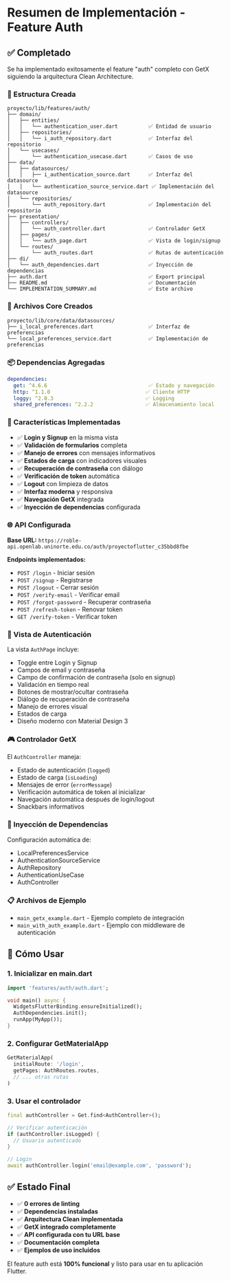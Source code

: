 # Resumen de Implementación - Feature Auth

## ✅ Completado

Se ha implementado exitosamente el feature "auth" completo con GetX siguiendo la arquitectura Clean Architecture.

### 📁 Estructura Creada

```
proyecto/lib/features/auth/
├── domain/
│   ├── entities/
│   │   └── authentication_user.dart          ✅ Entidad de usuario
│   ├── repositories/
│   │   └── i_auth_repository.dart            ✅ Interfaz del repositorio
│   └── usecases/
│       └── authentication_usecase.dart       ✅ Casos de uso
├── data/
│   ├── datasources/
│   │   ├── i_authentication_source.dart      ✅ Interfaz del datasource
│   │   └── authentication_source_service.dart ✅ Implementación del datasource
│   └── repositories/
│       └── auth_repository.dart              ✅ Implementación del repositorio
├── presentation/
│   ├── controllers/
│   │   └── auth_controller.dart              ✅ Controlador GetX
│   ├── pages/
│   │   └── auth_page.dart                    ✅ Vista de login/signup
│   └── routes/
│       └── auth_routes.dart                  ✅ Rutas de autenticación
├── di/
│   └── auth_dependencies.dart                ✅ Inyección de dependencias
├── auth.dart                                 ✅ Export principal
├── README.md                                 ✅ Documentación
└── IMPLEMENTATION_SUMMARY.md                 ✅ Este archivo
```

### 🔧 Archivos Core Creados

```
proyecto/lib/core/data/datasources/
├── i_local_preferences.dart                  ✅ Interfaz de preferencias
└── local_preferences_service.dart            ✅ Implementación de preferencias
```

### 📦 Dependencias Agregadas

```yaml
dependencies:
  get: ^4.6.6                                 ✅ Estado y navegación
  http: ^1.1.0                               ✅ Cliente HTTP
  loggy: ^2.0.3                              ✅ Logging
  shared_preferences: ^2.2.2                 ✅ Almacenamiento local
```

### 🚀 Características Implementadas

- ✅ **Login y Signup** en la misma vista
- ✅ **Validación de formularios** completa
- ✅ **Manejo de errores** con mensajes informativos
- ✅ **Estados de carga** con indicadores visuales
- ✅ **Recuperación de contraseña** con diálogo
- ✅ **Verificación de token** automática
- ✅ **Logout** con limpieza de datos
- ✅ **Interfaz moderna** y responsiva
- ✅ **Navegación GetX** integrada
- ✅ **Inyección de dependencias** configurada

### 🌐 API Configurada

**Base URL:** `https://roble-api.openlab.uninorte.edu.co/auth/proyectoflutter_c35bbd8fbe`

**Endpoints implementados:**
- `POST /login` - Iniciar sesión
- `POST /signup` - Registrarse  
- `POST /logout` - Cerrar sesión
- `POST /verify-email` - Verificar email
- `POST /forgot-password` - Recuperar contraseña
- `POST /refresh-token` - Renovar token
- `GET /verify-token` - Verificar token

### 📱 Vista de Autenticación

La vista `AuthPage` incluye:
- Toggle entre Login y Signup
- Campos de email y contraseña
- Campo de confirmación de contraseña (solo en signup)
- Validación en tiempo real
- Botones de mostrar/ocultar contraseña
- Diálogo de recuperación de contraseña
- Manejo de errores visual
- Estados de carga
- Diseño moderno con Material Design 3

### 🎮 Controlador GetX

El `AuthController` maneja:
- Estado de autenticación (`logged`)
- Estado de carga (`isLoading`)
- Mensajes de error (`errorMessage`)
- Verificación automática de token al inicializar
- Navegación automática después de login/logout
- Snackbars informativos

### 🔄 Inyección de Dependencias

Configuración automática de:
- LocalPreferencesService
- AuthenticationSourceService
- AuthRepository
- AuthenticationUseCase
- AuthController

### 📋 Archivos de Ejemplo

- `main_getx_example.dart` - Ejemplo completo de integración
- `main_with_auth_example.dart` - Ejemplo con middleware de autenticación

## 🚀 Cómo Usar

### 1. Inicializar en main.dart

```dart
import 'features/auth/auth.dart';

void main() async {
  WidgetsFlutterBinding.ensureInitialized();
  AuthDependencies.init();
  runApp(MyApp());
}
```

### 2. Configurar GetMaterialApp

```dart
GetMaterialApp(
  initialRoute: '/login',
  getPages: AuthRoutes.routes,
  // ... otras rutas
)
```

### 3. Usar el controlador

```dart
final authController = Get.find<AuthController>();

// Verificar autenticación
if (authController.isLogged) {
  // Usuario autenticado
}

// Login
await authController.login('email@example.com', 'password');
```

## ✅ Estado Final

- ✅ **0 errores de linting**
- ✅ **Dependencias instaladas**
- ✅ **Arquitectura Clean implementada**
- ✅ **GetX integrado completamente**
- ✅ **API configurada con tu URL base**
- ✅ **Documentación completa**
- ✅ **Ejemplos de uso incluidos**

El feature auth está **100% funcional** y listo para usar en tu aplicación Flutter.
